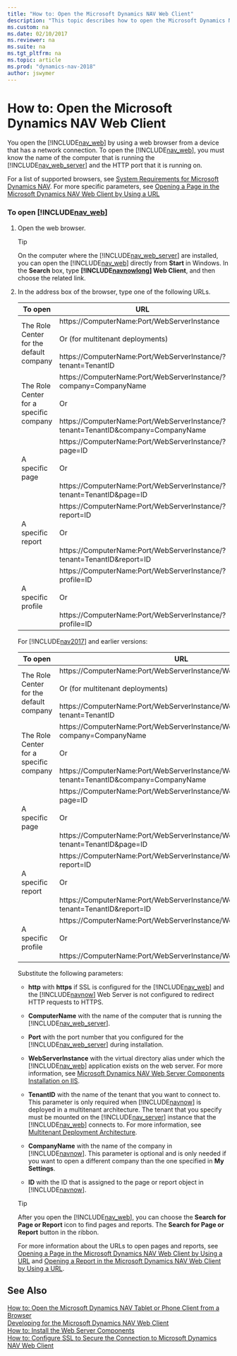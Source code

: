 ```yaml
---
title: "How to: Open the Microsoft Dynamics NAV Web Client"
description: "This topic describes how to open the Microsoft Dynamics NAV Web client using a web browser from a device with a network connection."
ms.custom: na
ms.date: 02/10/2017
ms.reviewer: na
ms.suite: na
ms.tgt_pltfrm: na
ms.topic: article
ms.prod: "dynamics-nav-2018"
author: jswymer
---
```

# How to: Open the Microsoft Dynamics NAV Web Client
You open the [!INCLUDE[nav_web](includes/nav_web_md.md)] by using a web browser from a device that has a network connection. To open the [!INCLUDE[nav_web](includes/nav_web_md.md)], you must know the name of the computer that is running the [!INCLUDE[nav_web_server](includes/nav_web_server_md.md)] and the HTTP port that it is running on.  

 For a list of supported browsers, see [System Requirements for Microsoft Dynamics NAV](System-Requirements-for-Microsoft-Dynamics-NAV.md). For more specific parameters, see [Opening a Page in the Microsoft Dynamics NAV Web Client by Using a URL](Opening-a-Page-in-the-Microsoft-Dynamics-NAV-Web-Client-by-Using-a-URL.md)  

### To open [!INCLUDE[nav_web](includes/nav_web_md.md)]  

1. Open the web browser.  

   > [!TIP]  
   >  On the computer where the [!INCLUDE[nav_web_server](includes/nav_web_server_md.md)] are installed, you can open the [!INCLUDE[nav_web](includes/nav_web_md.md)] directly from **Start** in Windows. In the **Search** box, type **[!INCLUDE[navnowlong](includes/navnowlong_md.md)] Web Client**, and then choose the related link.  

2. In the address box of the browser, type one of the following URLs.  


   |                 To open                 |                                                                                    URL                                                                                     |                                                             Example                                                             |
   |-----------------------------------------|----------------------------------------------------------------------------------------------------------------------------------------------------------------------------|---------------------------------------------------------------------------------------------------------------------------------|
   | The Role Center for the default company |     https://ComputerName:Port/WebServerInstance<br /><br /> Or \(for multitenant deployments\)<br /><br /> https://ComputerName:Port/WebServerInstance/?tenant=TenantID      |                    https://MyNAVWeb:8080/[!INCLUDE[nav_server_instance](includes/nav_server_instance_md.md)]                     |
   | The Role Center for a specific company  | https://ComputerName:Port/WebServerInstance/?company=CompanyName<br /><br /> Or<br /><br /> https://ComputerName:Port/WebServerInstance/?tenant=TenantID&company=CompanyName | https://MyNAVWeb:8080/[!INCLUDE[nav_server_instance](includes/nav_server_instance_md.md)]/?company=CRONUS%20International%20Ltd. |
   |             A specific page             |             https://ComputerName:Port/WebServerInstance/?page=ID<br /><br /> Or<br /><br /> https://ComputerName:Port/WebServerInstance/?tenant=TenantID&page=ID             |                https://MyNAVWeb:8080/[!INCLUDE[nav_server_instance](includes/nav_server_instance_md.md)]/?page=22                |
   |            A specific report            |           https://ComputerName:Port/WebServerInstance/?report=ID<br /><br /> Or<br /><br /> https://ComputerName:Port/WebServerInstance/?tenant=TenantID&report=ID           |               https://MyNAVWeb:8080/[!INCLUDE[nav_server_instance](includes/nav_server_instance_md.md)]/?report=5                |
   |           A specific profile            |                  https://ComputerName:Port/WebServerInstance/?profile=ID<br /><br /> Or<br /><br /> https://ComputerName:Port/WebServerInstance/?profile=ID                  |        https://MyNAVWeb:8080/[!INCLUDE[nav_server_instance](includes/nav_server_instance_md.md)]/?profile=Small-Business         |

   For [!INCLUDE[nav2017](includes/nav2017.md)] and earlier versions:


   |                 To open                 |                                                                                                          URL                                                                                                           |                                                                        Example                                                                        |
   |-----------------------------------------|------------------------------------------------------------------------------------------------------------------------------------------------------------------------------------------------------------------------|-------------------------------------------------------------------------------------------------------------------------------------------------------|
   | The Role Center for the default company |           https://ComputerName:Port/WebServerInstance/WebClient<br /><br /> Or \(for multitenant deployments\)<br /><br /> https://ComputerName:Port/WebServerInstance/WebClient/default.aspx?tenant=TenantID            |                          https://MyNAVWeb:8080/[!INCLUDE[nav_server_instance](includes/nav_server_instance_md.md)]/WebClient                           |
   | The Role Center for a specific company  | https://ComputerName:Port/WebServerInstance/WebClient/default.aspx?company=CompanyName<br /><br /> Or<br /><br /> https://ComputerName:Port/WebServerInstance/WebClient/default.aspx?tenant=TenantID&company=CompanyName | https://MyNAVWeb:8080/[!INCLUDE[nav_server_instance](includes/nav_server_instance_md.md)]/WebClient/default.aspx?company=CRONUS%20International%20Ltd. |
   |             A specific page             |             https://ComputerName:Port/WebServerInstance/WebClient/default.aspx?page=ID<br /><br /> Or<br /><br /> https://ComputerName:Port/WebServerInstance/WebClient/default.aspx?tenant=TenantID&page=ID             |                https://MyNAVWeb:8080/[!INCLUDE[nav_server_instance](includes/nav_server_instance_md.md)]/WebClient/default.aspx?page=22                |
   |            A specific report            |           https://ComputerName:Port/WebServerInstance/WebClient/default.aspx?report=ID<br /><br /> Or<br /><br /> https://ComputerName:Port/WebServerInstance/WebClient/default.aspx?tenant=TenantID&report=ID           |               https://MyNAVWeb:8080/[!INCLUDE[nav_server_instance](includes/nav_server_instance_md.md)]/WebClient/default.aspx?report=5                |
   |           A specific profile            |                              https://ComputerName:Port/WebServerInstance/WebClient/?profile=ID<br /><br /> Or<br /><br /> https://ComputerName:Port/WebServerInstance/WebClient/?profile=ID                              |              https://MyNAVWeb:8080/[!INCLUDE[nav_server_instance](includes/nav_server_instance_md.md)]/WebClient/?profile=Small-Business               |

    Substitute the following parameters:  

   -   **http** with **https** if SSL is configured for the [!INCLUDE[nav_web](includes/nav_web_md.md)] and the [!INCLUDE[navnow](includes/navnow_md.md)] Web Server is not configured to redirect HTTP requests to HTTPS.  

   -   **ComputerName** with the name of the computer that is running the [!INCLUDE[nav_web_server](includes/nav_web_server_md.md)].  

   -   **Port** with the port number that you configured for the [!INCLUDE[nav_web_server](includes/nav_web_server_md.md)] during installation.  

   -   **WebServerInstance** with the virtual directory alias under which the [!INCLUDE[nav_web](includes/nav_web_md.md)] application exists on the web server. For more information, see [Microsoft Dynamics NAV Web Server Components Installation on IIS](Deploying-the-Microsoft-Dynamics-NAV-Web-Server-Components-2017.md#WebClientonIIS).  

   -   **TenantID** with the name of the tenant that you want to connect to. This parameter is only required when [!INCLUDE[navnow](includes/navnow_md.md)] is deployed in a multitenant architecture. The tenant that you specify must be mounted on the [!INCLUDE[nav_server](includes/nav_server_md.md)] instance that the [!INCLUDE[nav_web](includes/nav_web_md.md)] connects to. For more information, see [Multitenant Deployment Architecture](Multitenant-Deployment-Architecture.md).  

   -   **CompanyName** with the name of the company in [!INCLUDE[navnow](includes/navnow_md.md)]. This parameter is optional and is only needed if you want to open a different company than the one specified in **My Settings**.  

   -   **ID** with the ID that is assigned to the page or report object in [!INCLUDE[navnow](includes/navnow_md.md)].  

   > [!TIP]  
   >  After you open the [!INCLUDE[nav_web](includes/nav_web_md.md)], you can choose the **Search for Page or Report** icon to find pages and reports. The **Search for Page or Report** button in the ribbon.  

   For more information about the URLs to open pages and reports, see [Opening a Page in the Microsoft Dynamics NAV Web Client by Using a URL](Opening-a-Page-in-the-Microsoft-Dynamics-NAV-Web-Client-by-Using-a-URL.md) and [Opening a Report in the Microsoft Dynamics NAV Web Client by Using a URL](Opening-a-Report-in-the-Microsoft-Dynamics-NAV-Web-Client-by-Using-a-URL.md).  

## See Also  
 [How to: Open the Microsoft Dynamics NAV Tablet or Phone Client from a Browser](How-to--Open-the-Microsoft-Dynamics-NAV-Tablet-or-Phone-Client-from-a-Browser.md)   
 [Developing for the Microsoft Dynamics NAV Web Client](Developing-for-the-Microsoft-Dynamics-NAV-Web-Client.md)   
 [How to: Install the Web Server Components](How-to--Install-the-Web-Server-Components.md)   
 [How to: Configure SSL to Secure the Connection to Microsoft Dynamics NAV Web Client](How-to--Configure-SSL-to-Secure-the-Connection-to-Microsoft-Dynamics-NAV-Web-Client.md)
